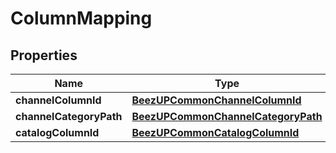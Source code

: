 
# ColumnMapping

## Properties
Name | Type | Description | Notes
------------ | ------------- | ------------- | -------------
**channelColumnId** | [**BeezUPCommonChannelColumnId**](BeezUPCommonChannelColumnId.md) |  |  [optional]
**channelCategoryPath** | [**BeezUPCommonChannelCategoryPath**](BeezUPCommonChannelCategoryPath.md) |  |  [optional]
**catalogColumnId** | [**BeezUPCommonCatalogColumnId**](BeezUPCommonCatalogColumnId.md) |  |  [optional]



